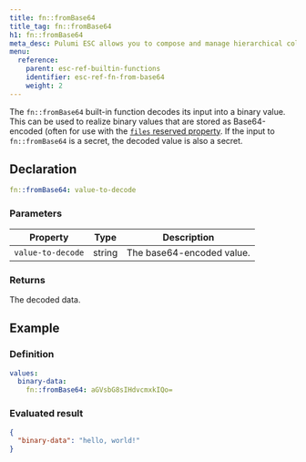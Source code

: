 ```yaml
---
title: fn::fromBase64
title_tag: fn::fromBase64
h1: fn::fromBase64
meta_desc: Pulumi ESC allows you to compose and manage hierarchical collections of configuration and secrets and consume them in various ways.
menu:
  reference:
    parent: esc-ref-builtin-functions
    identifier: esc-ref-fn-from-base64
    weight: 2
---
```


The `fn::fromBase64` built-in function decodes its input into a binary value. This can be used to realize binary values that are stored as Base64-encoded (often for use with the [`files` reserved property](/docs/reference/esc-syntax/reserved-properties/files). If the input to `fn::fromBase64` is a secret, the decoded value is also a secret.

## Declaration

```yaml
fn::fromBase64: value-to-decode
```

### Parameters

| Property          | Type   | Description                                                       |
|-------------------|--------|-------------------------------------------------------------------|
| `value-to-decode` | string | The base64-encoded value.

### Returns

The decoded data.

## Example

### Definition

```yaml
values:
  binary-data:
    fn::fromBase64: aGVsbG8sIHdvcmxkIQo=
```

### Evaluated result

```json
{
  "binary-data": "hello, world!"
}
```
